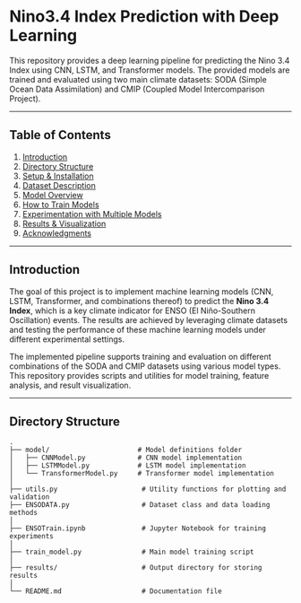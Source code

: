# Nino3.4 Index Prediction with Deep Learning

This repository provides a deep learning pipeline for predicting the Nino 3.4 Index using CNN, LSTM, and Transformer models. The provided models are trained and evaluated using two main climate datasets: SODA (Simple Ocean Data Assimilation) and CMIP (Coupled Model Intercomparison Project).

---

## Table of Contents

1. [Introduction](#introduction)  
2. [Directory Structure](#directory-structure)  
3. [Setup & Installation](#setup--installation)  
4. [Dataset Description](#dataset-description)  
5. [Model Overview](#model-overview)  
6. [How to Train Models](#how-to-train-models)  
7. [Experimentation with Multiple Models](#experimentation-with-multiple-models)  
8. [Results & Visualization](#results--visualization)  
9. [Acknowledgments](#acknowledgments)  

---

## Introduction

The goal of this project is to implement machine learning models (CNN, LSTM, Transformer, and combinations thereof) to predict the **Nino 3.4 Index**, which is a key climate indicator for ENSO (El Niño-Southern Oscillation) events. The results are achieved by leveraging climate datasets and testing the performance of these machine learning models under different experimental settings.

The implemented pipeline supports training and evaluation on different combinations of the SODA and CMIP datasets using various model types. This repository provides scripts and utilities for model training, feature analysis, and result visualization.

---

## Directory Structure

```plaintext
.
├── model/                      # Model definitions folder
│   ├── CNNModel.py             # CNN model implementation
│   ├── LSTMModel.py            # LSTM model implementation
│   └── TransformerModel.py     # Transformer model implementation
│
├── utils.py                     # Utility functions for plotting and validation
├── ENSODATA.py                  # Dataset class and data loading methods
│
├── ENSOTrain.ipynb              # Jupyter Notebook for training experiments
│
├── train_model.py               # Main model training script
│
├── results/                     # Output directory for storing results
│
└── README.md                    # Documentation file

